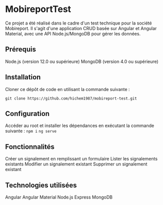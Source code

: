 # MobireportTest

Ce projet a été réalisé dans le cadre d'un test technique pour la société Mobireport. Il s'agit d'une application CRUD basée sur Angular et Angular Material, avec une API Node.js/MongoDB pour gérer les données.

## Prérequis

Node.js (version 12.0 ou supérieure)
MongoDB (version 4.0 ou supérieure)

## Installation

Cloner ce dépôt de code en utilisant la commande suivante :

`git clone https://github.com/hichem1987/mobireport-test.git`

## Configuration

Accéder au root et installer les dépendances en exécutant la commande suivante :
`npm i`
`ng serve`

## Fonctionnalités

Créer un signalement en remplissant un formulaire
Lister les signalements existants
Modifier un signalement existant
Supprimer un signalement existant

## Technologies utilisées

Angular
Angular Material
Node.js
Express
MongoDB
